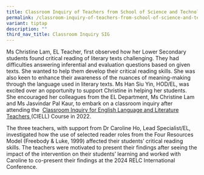 ```yaml
---
title: Classroom Inquiry of Teachers from School of Science and Technology, Singapore
permalink: /classroom-inquiry-of-teachers-from-school-of-science-and-technology-singapore/
variant: tiptap
description: ""
third_nav_title: Classroom Inquiry SIG
---
```

<p>Ms Christine Lam, EL Teacher, first observed how her Lower Secondary students
found critical reading of literary texts challenging. They had difficulties
answering inferential and evaluation questions based on given texts. She
wanted to help them develop their critical reading skills. She was also
keen to enhance their awareness of the nuances of meaning-making through
the language used in literary texts. Ms Han Siu Yin, HOD/EL, was excited
over an opportunity to support Christine in helping her students. She encouraged
her colleagues from the EL Department, Ms Christine Lam and Ms Jasvindar
Pal Kaur, to embark on a classroom inquiry after attending the&nbsp;
<a href="https://safe.menlosecurity.com/https:/elis.moe.edu.sg/elis/professional-learning/professional-learning-opportunities/courses-on-classroom-inquiry/" rel="noopener noreferrer nofollow" target="_blank">Classroom Inquiry for English Language and Literature Teachers&nbsp;</a>(CIELL)
Course in 2022.</p>
<p>The three teachers, with support from Dr Caroline Ho, Lead Specialist/EL,
investigated how the use of selected reader roles from the Four Resources
Model (Freebody &amp; Luke, 1999) affected their students’ critical reading
skills. The teachers were motivated to present their findings after seeing
the impact of the intervention on their students’ learning and worked with
Caroline to co-present their findings at the 2024 RELC International Conference.</p>